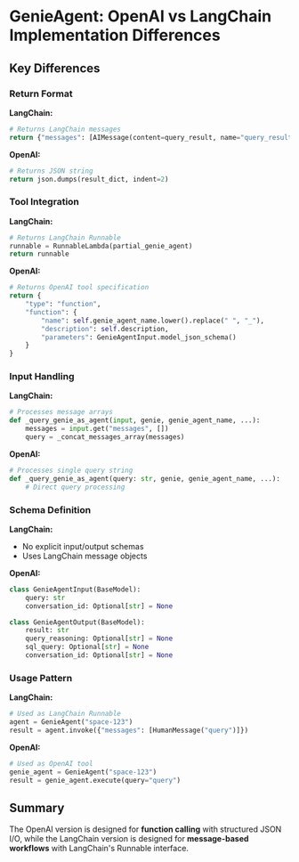 # GenieAgent: OpenAI vs LangChain Implementation Differences

## Key Differences

### **Return Format**
**LangChain:**
```python
# Returns LangChain messages
return {"messages": [AIMessage(content=query_result, name="query_result")]}
```

**OpenAI:**
```python
# Returns JSON string
return json.dumps(result_dict, indent=2)
```

### **Tool Integration**
**LangChain:**
```python
# Returns LangChain Runnable
runnable = RunnableLambda(partial_genie_agent)
return runnable
```

**OpenAI:**
```python
# Returns OpenAI tool specification
return {
    "type": "function",
    "function": {
        "name": self.genie_agent_name.lower().replace(" ", "_"),
        "description": self.description,
        "parameters": GenieAgentInput.model_json_schema()
    }
}
```

### **Input Handling**
**LangChain:**
```python
# Processes message arrays
def _query_genie_as_agent(input, genie, genie_agent_name, ...):
    messages = input.get("messages", [])
    query = _concat_messages_array(messages)
```

**OpenAI:**
```python
# Processes single query string
def _query_genie_as_agent(query: str, genie, genie_agent_name, ...):
    # Direct query processing
```

### **Schema Definition**
**LangChain:**
- No explicit input/output schemas
- Uses LangChain message objects

**OpenAI:**
```python
class GenieAgentInput(BaseModel):
    query: str
    conversation_id: Optional[str] = None

class GenieAgentOutput(BaseModel):
    result: str
    query_reasoning: Optional[str] = None
    sql_query: Optional[str] = None
    conversation_id: Optional[str] = None
```

### **Usage Pattern**
**LangChain:**
```python
# Used as LangChain Runnable
agent = GenieAgent("space-123")
result = agent.invoke({"messages": [HumanMessage("query")]})
```

**OpenAI:**
```python
# Used as OpenAI tool
genie_agent = GenieAgent("space-123")
result = genie_agent.execute(query="query")
```

## Summary

The OpenAI version is designed for **function calling** with structured JSON I/O, while the LangChain version is designed for **message-based workflows** with LangChain's Runnable interface.
